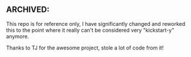 ## ARCHIVED:
This repo is for reference only, I have significantly changed and reworked this to the point where it really can't be considered very "kickstart-y" anymore.

Thanks to TJ for the awesome project, stole a lot of code from it!
